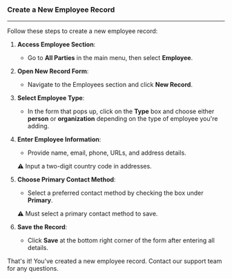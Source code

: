 ### Create a New Employee Record
________________________________
Follow these steps to create a new employee record:

1. **Access Employee Section**:
    
    - Go to **All Parties** in the main menu, then select **Employee**.
2. **Open New Record Form**:
    
    - Navigate to the Employees section and click **New Record**.
3. **Select Employee Type**:
    
    - In the form that pops up, click on the **Type** box and choose either **person** or **organization** depending on the type of employee you're adding.
4. **Enter Employee Information**:
    
    - Provide name, email, phone, URLs, and address details.
    
    ⚠️ Input a two-digit country code in addresses.
    
5. **Choose Primary Contact Method**:
    
    - Select a preferred contact method by checking the box under **Primary**. 
    
    ⚠️ Must select a primary contact method to save.
6. **Save the Record**:
    
    - Click **Save** at the bottom right corner of the form after entering all details.

That's it! You've created a new employee record. Contact our support team for any questions.

